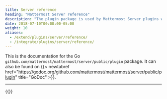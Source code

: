 ```yaml
---
title: Server reference
heading: "Mattermost Server reference"
description: "The plugin package is used by Mattermost Server plugins written in Go and enables you to manage and interact with the plugin environment."
date: 2018-07-10T00:00:00-05:00
weight: 10
aliases:
  - /extend/plugins/server/reference/
  - /integrate/plugins/server/reference/
---
```


This is the documentation for the Go <code>github.com/mattermost/mattermost/server/public/plugin</code> package. It can also be found on {{< newtabref href="https://godoc.org/github.com/mattermost/mattermost/server/public/plugin" title="GoDoc" >}}.
***

{{<plugingodocs>}}
